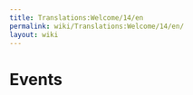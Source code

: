 ```yaml
---
title: Translations:Welcome/14/en
permalink: wiki/Translations:Welcome/14/en/
layout: wiki
---
```


# Events

